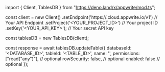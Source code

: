 import { Client, TablesDB } from "https://deno.land/x/appwrite/mod.ts";

const client = new Client()
    .setEndpoint('https://<REGION>.cloud.appwrite.io/v1') // Your API Endpoint
    .setProject('<YOUR_PROJECT_ID>') // Your project ID
    .setKey('<YOUR_API_KEY>'); // Your secret API key

const tablesDB = new TablesDB(client);

const response = await tablesDB.updateTable({
    databaseId: '<DATABASE_ID>',
    tableId: '<TABLE_ID>',
    name: '<NAME>',
    permissions: ["read("any")"], // optional
    rowSecurity: false, // optional
    enabled: false // optional
});
